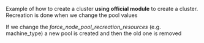 Example of how to create a cluster **using official module** to create a cluster.
Recreation is done when we change the pool values

If we change the _force_node_pool_recreation_resources_ (e.g. machine_type) a new pool is created and then the old one is removed